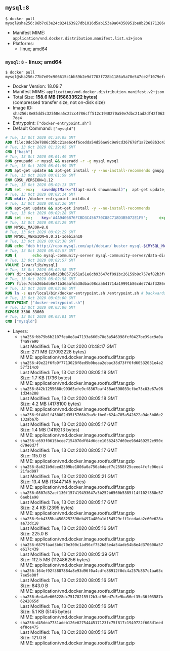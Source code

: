 ## `mysql:8`

```console
$ docker pull mysql@sha256:86b7c83e24c824163927db1016d5ab153a9a04358951be8b236171286e3289a4
```

-	Manifest MIME: `application/vnd.docker.distribution.manifest.list.v2+json`
-	Platforms:
	-	linux; amd64

### `mysql:8` - linux; amd64

```console
$ docker pull mysql@sha256:77b7e09c906615c1bb59b2e9d7703f728b1186a5a70e547ce2f1079ef4c1c5ca
```

-	Docker Version: 18.09.7
-	Manifest MIME: `application/vnd.docker.distribution.manifest.v2+json`
-	Total Size: **158.6 MB (158633522 bytes)**  
	(compressed transfer size, not on-disk size)
-	Image ID: `sha256:8e85dd5c32558ea5c22cc4786cff512c1940270a50e7dbc21ad2df42f0637de4`
-	Entrypoint: `["docker-entrypoint.sh"]`
-	Default Command: `["mysqld"]`

```dockerfile
# Tue, 13 Oct 2020 01:39:05 GMT
ADD file:0dc53e7886c35bc21ae6c4f6cedda54d56ae9c9e9cd367678f1a72e68b3c43d4 in / 
# Tue, 13 Oct 2020 01:39:05 GMT
CMD ["bash"]
# Tue, 13 Oct 2020 08:01:49 GMT
RUN groupadd -r mysql && useradd -r -g mysql mysql
# Tue, 13 Oct 2020 08:01:59 GMT
RUN apt-get update && apt-get install -y --no-install-recommends gnupg dirmngr && rm -rf /var/lib/apt/lists/*
# Tue, 13 Oct 2020 08:01:59 GMT
ENV GOSU_VERSION=1.12
# Tue, 13 Oct 2020 08:02:13 GMT
RUN set -eux; 	savedAptMark="$(apt-mark showmanual)"; 	apt-get update; 	apt-get install -y --no-install-recommends ca-certificates wget; 	rm -rf /var/lib/apt/lists/*; 	dpkgArch="$(dpkg --print-architecture | awk -F- '{ print $NF }')"; 	wget -O /usr/local/bin/gosu "https://github.com/tianon/gosu/releases/download/$GOSU_VERSION/gosu-$dpkgArch"; 	wget -O /usr/local/bin/gosu.asc "https://github.com/tianon/gosu/releases/download/$GOSU_VERSION/gosu-$dpkgArch.asc"; 	export GNUPGHOME="$(mktemp -d)"; 	gpg --batch --keyserver hkps://keys.openpgp.org --recv-keys B42F6819007F00F88E364FD4036A9C25BF357DD4; 	gpg --batch --verify /usr/local/bin/gosu.asc /usr/local/bin/gosu; 	gpgconf --kill all; 	rm -rf "$GNUPGHOME" /usr/local/bin/gosu.asc; 	apt-mark auto '.*' > /dev/null; 	[ -z "$savedAptMark" ] || apt-mark manual $savedAptMark > /dev/null; 	apt-get purge -y --auto-remove -o APT::AutoRemove::RecommendsImportant=false; 	chmod +x /usr/local/bin/gosu; 	gosu --version; 	gosu nobody true
# Tue, 13 Oct 2020 08:02:14 GMT
RUN mkdir /docker-entrypoint-initdb.d
# Tue, 13 Oct 2020 08:02:26 GMT
RUN apt-get update && apt-get install -y --no-install-recommends 		pwgen 		openssl 		perl 		xz-utils 	&& rm -rf /var/lib/apt/lists/*
# Tue, 13 Oct 2020 08:02:28 GMT
RUN set -ex; 	key='A4A9406876FCBD3C456770C88C718D3B5072E1F5'; 	export GNUPGHOME="$(mktemp -d)"; 	gpg --batch --keyserver ha.pool.sks-keyservers.net --recv-keys "$key"; 	gpg --batch --export "$key" > /etc/apt/trusted.gpg.d/mysql.gpg; 	gpgconf --kill all; 	rm -rf "$GNUPGHOME"; 	apt-key list > /dev/null
# Tue, 13 Oct 2020 08:02:29 GMT
ENV MYSQL_MAJOR=8.0
# Tue, 13 Oct 2020 08:02:29 GMT
ENV MYSQL_VERSION=8.0.21-1debian10
# Tue, 13 Oct 2020 08:02:30 GMT
RUN echo "deb http://repo.mysql.com/apt/debian/ buster mysql-${MYSQL_MAJOR}" > /etc/apt/sources.list.d/mysql.list
# Tue, 13 Oct 2020 08:02:57 GMT
RUN { 		echo mysql-community-server mysql-community-server/data-dir select ''; 		echo mysql-community-server mysql-community-server/root-pass password ''; 		echo mysql-community-server mysql-community-server/re-root-pass password ''; 		echo mysql-community-server mysql-community-server/remove-test-db select false; 	} | debconf-set-selections 	&& apt-get update && apt-get install -y mysql-community-client="${MYSQL_VERSION}" mysql-community-server-core="${MYSQL_VERSION}" && rm -rf /var/lib/apt/lists/* 	&& rm -rf /var/lib/mysql && mkdir -p /var/lib/mysql /var/run/mysqld 	&& chown -R mysql:mysql /var/lib/mysql /var/run/mysqld 	&& chmod 1777 /var/run/mysqld /var/lib/mysql
# Tue, 13 Oct 2020 08:02:57 GMT
VOLUME [/var/lib/mysql]
# Tue, 13 Oct 2020 08:02:58 GMT
COPY dir:2e040acc386ebd23b8571951a51e6cb93647df091bc26159b8c757ef82b3fcda in /etc/mysql/ 
# Tue, 13 Oct 2020 08:02:58 GMT
COPY file:7cbb26bbdb8e71b36aafda38dbac08caa641714a19991b86cde77daf3286ec11 in /usr/local/bin/ 
# Tue, 13 Oct 2020 08:03:00 GMT
RUN ln -s usr/local/bin/docker-entrypoint.sh /entrypoint.sh # backwards compat
# Tue, 13 Oct 2020 08:03:00 GMT
ENTRYPOINT ["docker-entrypoint.sh"]
# Tue, 13 Oct 2020 08:03:00 GMT
EXPOSE 3306 33060
# Tue, 13 Oct 2020 08:03:01 GMT
CMD ["mysqld"]
```

-	Layers:
	-	`sha256:bb79b6b2107fea8e8a47133a660b78e3a546998fcf0427be39ac9a0af4a97e90`  
		Last Modified: Tue, 13 Oct 2020 01:48:17 GMT  
		Size: 27.1 MB (27092228 bytes)  
		MIME: application/vnd.docker.image.rootfs.diff.tar.gzip
	-	`sha256:49e22f6fb9f7713028f8ed9b0beaa2ebac38d73ff6fd60532031e4a257f314c0`  
		Last Modified: Tue, 13 Oct 2020 08:05:18 GMT  
		Size: 1.7 KB (1736 bytes)  
		MIME: application/vnd.docker.image.rootfs.diff.tar.gzip
	-	`sha256:842b1255668c99365efe9cf8367baf458ad590033cfbe73c03e67a961d34a288`  
		Last Modified: Tue, 13 Oct 2020 08:05:18 GMT  
		Size: 4.2 MB (4178100 bytes)  
		MIME: application/vnd.docker.image.rootfs.diff.tar.gzip
	-	`sha256:9f48d1f430002d35f5766b2ba9cfbe0c624a705a542622a94e5b86e2132aba7b`  
		Last Modified: Tue, 13 Oct 2020 08:05:17 GMT  
		Size: 1.4 MB (1419213 bytes)  
		MIME: application/vnd.docker.image.rootfs.diff.tar.gzip
	-	`sha256:c693f0615bcee7154070df04d6cce10562437d69ee98d469252e950cd79e0d7f`  
		Last Modified: Tue, 13 Oct 2020 08:05:17 GMT  
		Size: 115.0 B  
		MIME: application/vnd.docker.image.rootfs.diff.tar.gzip
	-	`sha256:8a621b9dbed2309be1806a0a750a6deef7c2558f25ceee4fcfc06ec421fad097`  
		Last Modified: Tue, 13 Oct 2020 08:05:21 GMT  
		Size: 13.4 MB (13447145 bytes)  
		MIME: application/vnd.docker.image.rootfs.diff.tar.gzip
	-	`sha256:0807d32aef130f157419493647a5b252b6560b5385f14f102f388e576aeb1e98`  
		Last Modified: Tue, 13 Oct 2020 08:05:17 GMT  
		Size: 2.4 KB (2395 bytes)  
		MIME: application/vnd.docker.image.rootfs.diff.tar.gzip
	-	`sha256:9eb4355ba4508252590eb497a480a1d154529cff1ccdada2c60e628aaa73dc18`  
		Last Modified: Tue, 13 Oct 2020 08:05:16 GMT  
		Size: 225.0 B  
		MIME: application/vnd.docker.image.rootfs.diff.tar.gzip
	-	`sha256:6879faad3b6c70e300c1ad96cf752b85e4a54ade54b8e4d370600a57e617c439`  
		Last Modified: Tue, 13 Oct 2020 08:05:39 GMT  
		Size: 112.5 MB (112486256 bytes)  
		MIME: application/vnd.docker.image.rootfs.diff.tar.gzip
	-	`sha256:164ef92f3887884a8e93d96f0a4cdfe88912f0dc4a257b857c1aa63c7ee5e00f`  
		Last Modified: Tue, 13 Oct 2020 08:05:16 GMT  
		Size: 843.0 B  
		MIME: application/vnd.docker.image.rootfs.diff.tar.gzip
	-	`sha256:6e4a6e666228dc751782155f2b3af56ed7c5e9ba56ef35c36f03587b6242065d`  
		Last Modified: Tue, 13 Oct 2020 08:05:16 GMT  
		Size: 5.1 KB (5145 bytes)  
		MIME: application/vnd.docker.image.rootfs.diff.tar.gzip
	-	`sha256:d45dea7731adeb126e6275444517123fc75f817c1949722f608d1eedef8ce475`  
		Last Modified: Tue, 13 Oct 2020 08:05:16 GMT  
		Size: 121.0 B  
		MIME: application/vnd.docker.image.rootfs.diff.tar.gzip

